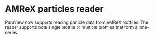 # AMReX particles reader

ParaView now supports reading particle data from AMReX plotfiles. The reader
supports both single plotfile or multiple plotfiles that form a time-series.
